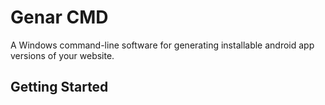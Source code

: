 # Genar CMD
A Windows command-line software for generating installable android app versions of your website.

## Getting Started

